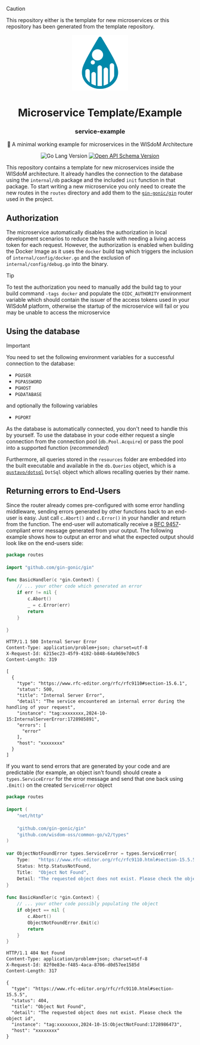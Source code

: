 <!-- TODO: REMOVE BLOCK AFTER READING README -->
> [!CAUTION]
> This repository either is the template for new microservices or this
> repository has been generated from the template repository.

<div align="center">
<img height="150px" src="https://raw.githubusercontent.com/wisdom-oss/brand/main/svg/standalone_color.svg">

<!-- TODO: Change Information here -->

<h1>Microservice Template/Example</h1>
<h3>service-example</h3>
<p>📐 A minimal working example for microservices in the WISdoM Architecture</p>

<!-- TODO: Change URL here to point to correct repository -->
<img src="https://img.shields.io/github/go-mod/go-version/wisdom-oss/microservice-template?style=for-the-badge" alt="Go Lang Version"/>
<a href="openapi.yaml">
<img src="https://img.shields.io/badge/Schema%20Version-3.0.0-6BA539?style=for-the-badge&logo=OpenAPI%20Initiative" alt="Open
API Schema Version"/></a>
</div>

<!-- TODO: Replace README.md contents with correct description -->

This repository contains a template for new microservices inside the WISdoM
architecture.
It already handles the connection to the database using the `internal/db` 
package and the included `init` function in that package.
To start writing a new microservice you only need to create the new routes in
the `routes` directory and add them to the [`gin-gonic/gin`] router used in
the project.

[`gin-gonic/gin`]: https://github.com/gin-gonic/gin

## Authorization
The microservice automatically disables the authorization in local development
scenarios to reduce the hassle with needing a living access token for each
request.
However, the authorization is enabled when building the Docker Image as it
uses the `docker` build tag which triggers the inclusion of
`internal/config/docker.go` and the exclusion of `internal/config/debug.go` into
the binary.

> [!TIP]
> To test the authorization you need to manually add the build tag to your build
> command `-tags docker` and populate the `OIDC_AUTHORITY` environment variable
> which should contain the issuer of the access tokens used in your WISdoM
> platform, otherwise the startup of the microservice will fail or you may be
> unable to access the microservice

## Using the database
> [!IMPORTANT]
> You need to set the following environment variables for a successful 
> connection to the database:
>   - `PGUSER`
>   - `PGPASSWORD`
>   - `PGHOST`
>   - `PGDATABASE`
>
> and optionally the following variables
>   - `PGPORT`

As the database is automatically connected, you don't need to handle this by
yourself.
To use the database in your code either request a single connection from the
connection pool (`db.Pool.Acquire`) or pass the pool into a supported function
(_recommended_)

Furthermore, all queries stored in the `resources` folder are embedded into
the built executable and available in the `db.Queries` object, which is a
[`qustavo/dotsql`] `DotSql` object which allows recalling queries by their name.

[`qustavo/dotsql`]: https://github.com/qustavo/dotsql

## Returning errors to End-Users
Since the router already comes pre-configured with some error handling
middleware, sending errors generated by other functions back to an end-user is 
easy. 
Just call `c.Abort()` and `c.Error()` in your handler and return from the 
function.
The end-user will automatically receive a [RFC 9457]-compliant error message
generated from your output.
The following example shows how to output an error and what the expected output
should look like on the end-users side:

```go
package routes

import "github.com/gin-gonic/gin"

func BasicHandler(c *gin.Context) {
	// ... your other code which generated an error
	if err != nil {
		c.Abort()
		_ = c.Error(err)
		return
	}

}

```

```
HTTP/1.1 500 Internal Server Error
Content-Type: application/problem+json; charset=utf-8
X-Request-Id: 6215ec23-45f9-4182-b848-64a969e7d0c5
Content-Length: 319

[
  {
    "type": "https://www.rfc-editor.org/rfc/rfc9110#section-15.6.1",
    "status": 500,
    "title": "Internal Server Error",
    "detail": "The service encountered an internal error during the handling of your request",
    "instance": "tag:xxxxxxxx,2024-10-15:InternalServerError:1728985891",
    "errors": [
      "error"
    ],
    "host": "xxxxxxxx"
  }
]
```

If you want to send errors that are generated by your code and are predictable
(for example, an object isn't found) should create a `types.ServiceError` for
the error message and send that one back using `.Emit()` on the created
`ServiceError` object

```go
package routes

import (
	"net/http"

	"github.com/gin-gonic/gin"
	"github.com/wisdom-oss/common-go/v2/types"
)

var ObjectNotFoundError types.ServiceError = types.ServiceError{
	Type:   "https://www.rfc-editor.org/rfc/rfc9110.html#section-15.5.5",
	Status: http.StatusNotFound,
	Title:  "Object Not Found",
	Detail: "The requested object does not exist. Please check the object id",
}

func BasicHandler(c *gin.Context) {
	// ... your other code possibly populating the object
	if object == nil {
		c.Abort()
		ObjectNotFoundError.Emit(c)
		return
	}
}

```
```
HTTP/1.1 404 Not Found
Content-Type: application/problem+json; charset=utf-8
X-Request-Id: 82f0e83e-f485-4aca-8706-d0d57ee1585d
Content-Length: 317

{
  "type": "https://www.rfc-editor.org/rfc/rfc9110.html#section-15.5.5",
  "status": 404,
  "title": "Object Not Found",
  "detail": "The requested object does not exist. Please check the object id",
  "instance": "tag:xxxxxxxx,2024-10-15:ObjectNotFound:1728986473",
  "host": "xxxxxxxx"
}
```

[RFC 9457]: https://www.rfc-editor.org/rfc/rfc9457.html